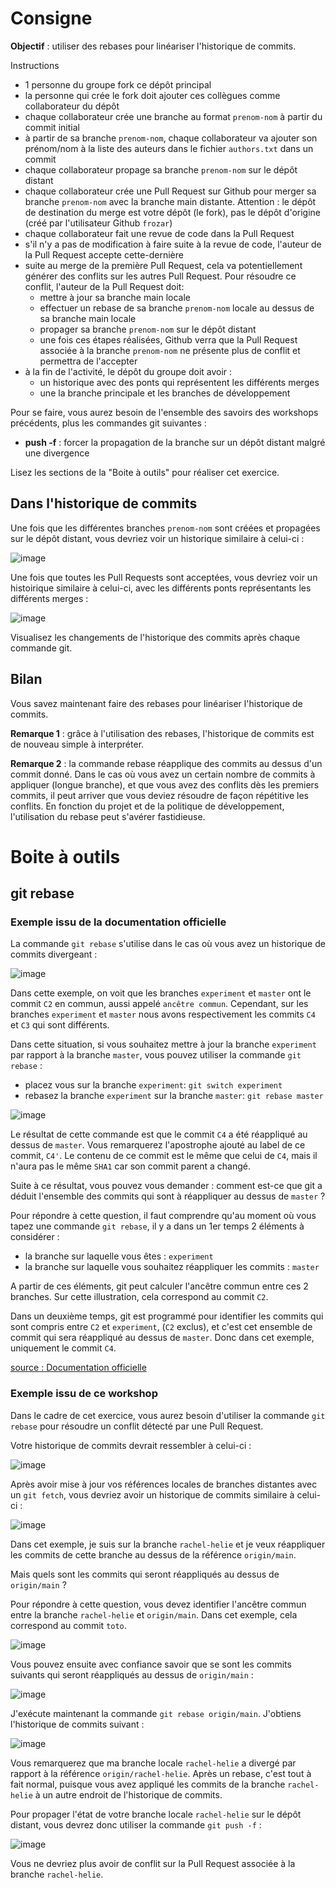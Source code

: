 # Consigne

**Objectif** : utiliser des rebases pour linéariser l'historique de commits.

Instructions
 - 1 personne du groupe fork ce dépôt principal
 - la personne qui crée le fork doit ajouter ces collègues comme collaborateur du dépôt
 - chaque collaborateur crée une branche au format `prenom-nom` à partir du commit initial
 - à partir de sa branche `prenom-nom`, chaque collaborateur va ajouter son prénom/nom à la liste des auteurs dans le fichier `authors.txt` dans un commit
 - chaque collaborateur propage sa branche `prenom-nom` sur le dépôt distant
 - chaque collaborateur crée une Pull Request sur Github pour merger sa branche `prenom-nom` avec la branche main distante. Attention : le dépôt de destination du merge est votre dépôt (le fork), pas le dépôt d'origine (créé par l'utilisateur Github `frozar`)
 - chaque collaborateur fait une revue de code dans la Pull Request
 - s'il n'y a pas de modification à faire suite à la revue de code, l'auteur de la Pull Request accepte cette-dernière
 - suite au merge de la première Pull Request, cela va potentiellement générer des conflits sur les autres Pull Request. Pour résoudre ce conflit, l'auteur de la Pull Request doit:
   - mettre à jour sa branche main locale
   - effectuer un rebase de sa branche `prenom-nom` locale au dessus de sa branche main locale 
   - propager sa branche `prenom-nom` sur le dépôt distant
   - une fois ces étapes réalisées, Github verra que la Pull Request associée à la branche `prenom-nom` ne présente plus de conflit et permettra de l'accepter
 - à la fin de l'activité, le dépôt du groupe doit avoir :
   - un historique avec des ponts qui représentent les différents merges
   - une la branche principale et les branches de développement

Pour se faire, vous aurez besoin de l'ensemble des savoirs des workshops précédents, plus les commandes git suivantes :
 - **push -f** : forcer la propagation de la branche sur un dépôt distant malgré une divergence 

Lisez les sections de la "Boite à outils" pour réaliser cet exercice.

## Dans l'historique de commits

Une fois que les différentes branches `prenom-nom` sont créées et propagées sur le 
dépôt distant, vous devriez voir un historique similaire à celui-ci :

![image](img/historique-initial.png)

Une fois que toutes les Pull Requests sont acceptées, vous devriez voir un histoirique
similaire à celui-ci, avec les différents ponts représentants les différents merges :

![image](img/historique-final.png)

Visualisez les changements de l'historique des commits après chaque commande git.

## Bilan

Vous savez maintenant faire des rebases pour linéariser l'historique de commits.

**Remarque 1** : grâce à l'utilisation des rebases, l'historique de commits est 
de nouveau simple à interpréter.

**Remarque 2** : la commande rebase réapplique des commits au dessus d'un commit donné.
Dans le cas où vous avez un certain nombre de commits à appliquer (longue branche),
et que vous avez des conflits dès les premiers commits, il peut arriver que
vous deviez résoudre de façon répétitive les conflits. En fonction du projet
et de la politique de développement, l'utilisation du rebase peut s'avérer fastidieuse.

# Boite à outils

## git rebase

### Exemple issu de la documentation officielle

La commande `git rebase` s'utilise dans le cas où vous avez un historique de commits
divergeant :

![image](img/historique-doc-divergeant.png)

Dans cette exemple, on voit que les branches `experiment` et `master` ont le 
commit `C2` en commun, aussi appelé `ancêtre commun`. Cependant, sur les branches 
`experiment` et `master` nous avons respectivement les commits `C4` et `C3` qui
sont différents.

Dans cette situation, si vous souhaitez mettre à jour la branche `experiment` par 
rapport à la branche `master`, vous pouvez utiliser la commande `git rebase` :
 - placez vous sur la branche `experiment`: `git switch experiment`
 - rebasez la branche `experiment` sur la branche `master`: `git rebase master`

![image](img/historique-doc-rebase.png)

Le résultat de cette commande est que le commit `C4` a été réappliqué au dessus de 
`master`. Vous remarquerez l'apostrophe ajouté au label de ce commit, `C4'`. 
Le contenu de ce commit est le même que celui de `C4`, mais il n'aura pas le 
même `SHA1` car son commit parent a changé.

Suite à ce résultat, vous pouvez vous demander : comment est-ce que git a 
déduit l'ensemble des commits qui sont à réappliquer au dessus de `master` ?

Pour répondre à cette question, il faut comprendre qu'au moment où vous tapez
une commande `git rebase`, il y a dans un 1er temps 2 éléments à considérer :
 - la branche sur laquelle vous êtes : `experiment`
 - la branche sur laquelle vous souhaitez réappliquer les commits : `master`

A partir de ces éléments, git peut calculer l'ancêtre commun entre ces 2 branches.
Sur cette illustration, cela correspond au commit `C2`.

Dans un deuxième temps, git est programmé pour identifier les commits qui
sont compris entre `C2` et `experiment`, (`C2` exclus), et c'est cet ensemble 
de commit qui sera réappliqué au dessus de `master`. Donc dans cet exemple, 
uniquement le commit `C4`.

[source : Documentation officielle](https://git-scm.com/book/fr/v2/Les-branches-avec-Git-Rebaser-Rebasing)

### Exemple issu de ce workshop

Dans le cadre de cet exercice, vous aurez besoin d'utiliser la commande `git rebase`
pour résoudre un conflit détecté par une Pull Request.

Votre historique de commits devrait ressembler à celui-ci :

![image](img/historique-rebase-initial.png) 

Après avoir mise à jour vos références locales de branches distantes avec un 
`git fetch`, vous devriez avoir un historique de commits similaire à celui-ci :

![image](img/historique-rebase-fetch.png) 

Dans cet exemple, je suis sur la branche `rachel-helie` et je veux réappliquer
les commits de cette branche au dessus de la référence `origin/main`.  

Mais quels sont les commits qui seront réappliqués au dessus de `origin/main` ?

Pour répondre à cette question, vous devez identifier l'ancêtre commun entre
la branche `rachel-helie` et `origin/main`. Dans cet exemple, cela correspond
au commit `toto`.

![image](img/historique-rebase-common-ancestor.png) 

Vous pouvez ensuite avec confiance savoir que se sont les commits suivants qui 
seront réappliqués au dessus de `origin/main` :

![image](img/historique-rebase-commit-to-apply.png) 

J'exécute maintenant la commande `git rebase origin/main`. J'obtiens l'historique 
de commits suivant :

![image](img/historique-rebase-exec.png) 

Vous remarquerez que ma branche locale `rachel-helie` a divergé par rapport à 
la référence `origin/rachel-helie`. Après un rebase, c'est tout à fait normal,
puisque vous avez appliqué les commits de la branche `rachel-helie` à un autre
endroit de l'historique de commits.

Pour propager l'état de votre branche locale `rachel-helie` sur le dépôt distant,
vous devrez donc utiliser la commande `git push -f` : 

![image](img/historique-rebase-push.png) 

Vous ne devriez plus avoir de conflit sur la Pull Request associée à la branche
`rachel-helie`.
